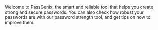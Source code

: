 Welcome to PassGenix, the smart and reliable tool that helps you create strong and secure passwords. You can also check how robust your passwords are with our password strength tool, and get tips on how to improve them.
